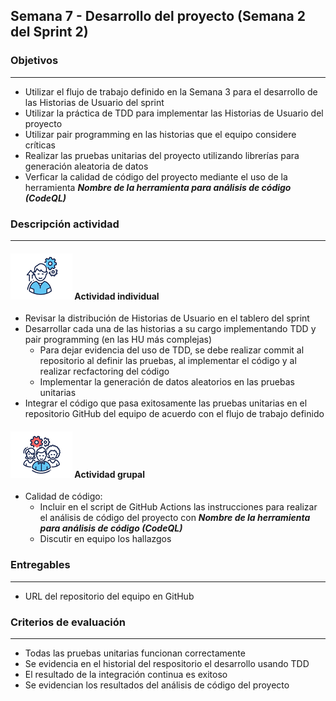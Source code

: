 
## Semana 7 - Desarrollo del proyecto (Semana 2 del Sprint 2)

### Objetivos

---
* Utilizar el flujo de trabajo definido en la Semana 3 para el desarrollo de las Historias de Usuario del sprint
* Utilizar la práctica de TDD para implementar las Historias de Usuario del proyecto
* Utilizar pair programming en las historias que el equipo considere críticas
* Realizar las pruebas unitarias del proyecto utilizando librerías para generación aleatoria de datos
* Verficar la calidad de código del proyecto mediante el uso de la herramienta **_Nombre de la herramienta para análisis de código (CodeQL)_**


### Descripción actividad

---
#### ![](./../../assets/images/individuo.png) Actividad individual

* Revisar la distribución de Historias de Usuario en el tablero del sprint
* Desarrollar cada una de las historias a su cargo implementando TDD y pair programming (en las HU más complejas)
  * Para dejar evidencia del uso de TDD, se debe realizar commit al repositorio al definir las pruebas, al implementar el código y al realizar recfactoring del código 
  * Implementar la generación de datos aleatorios en las pruebas unitarias
* Integrar el código que pasa exitosamente las pruebas unitarias en el repositorio GitHub del equipo de acuerdo con el flujo de trabajo definido

#### ![](./../../assets/images/grupo.png) Actividad grupal

* Calidad de código:
  * Incluir en el script de GitHub Actions las instrucciones para realizar el análisis de código del proyecto con **_Nombre de la herramienta para análisis de código (CodeQL)_**
  * Discutir en equipo los hallazgos
  
### Entregables

---
* URL del repositorio del equipo en GitHub


### Criterios de evaluación

---
* Todas las pruebas unitarias funcionan correctamente
* Se evidencia en el historial del respositorio el desarrollo usando TDD
* El resultado de la integración continua es exitoso
* Se evidencian los resultados del análisis de código del proyecto
